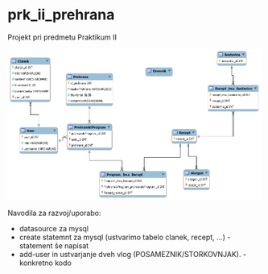 # prk_ii_prehrana
Projekt pri predmetu Praktikum II

![er_mode](/er_model/er_model.png)

Navodila za razvoj/uporabo:
- datasource za mysql
- create statemnt za mysql (ustvarimo tabelo clanek, recept, ...) - statement še napisat
- add-user in ustvarjanje dveh vlog (POSAMEZNIK/STORKOVNJAK). - konkretno kodo
